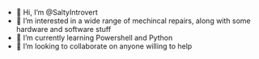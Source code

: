 - 👋 Hi, I’m @SaltyIntrovert
- 👀 I’m interested in a wide range of mechincal repairs, along with some hardware and software stuff
- 🌱 I’m currently learning Powershell and Python
- 💞️ I’m looking to collaborate on anyone willing to help

<!---
SaltyIntrovert/SaltyIntrovert is a ✨ special ✨ repository because its `README.md` (this file) appears on your GitHub profile.
You can click the Preview link to take a look at your changes.
--->

